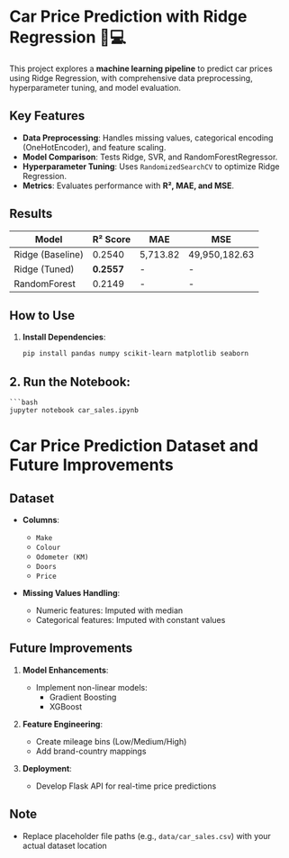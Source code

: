 # Car Price Prediction with Ridge Regression 🚗💻

This project explores a **machine learning pipeline** to predict car prices using Ridge Regression, with comprehensive data preprocessing, hyperparameter tuning, and model evaluation.

## Key Features
- **Data Preprocessing**: Handles missing values, categorical encoding (OneHotEncoder), and feature scaling.
- **Model Comparison**: Tests Ridge, SVR, and RandomForestRegressor.
- **Hyperparameter Tuning**: Uses `RandomizedSearchCV` to optimize Ridge Regression.
- **Metrics**: Evaluates performance with **R², MAE, and MSE**.

## Results
| Model                | R² Score   | MAE      | MSE          |
|----------------------|------------|----------|--------------|
| Ridge (Baseline)     | 0.2540     | 5,713.82 | 49,950,182.63|
| Ridge (Tuned)        | **0.2557** | -        | -            |
| RandomForest         | 0.2149     | -        | -            |

## How to Use
1. **Install Dependencies**:
   ```bash
   pip install pandas numpy scikit-learn matplotlib seaborn

## 2. Run the Notebook:
    ```bash
    jupyter notebook car_sales.ipynb

# Car Price Prediction Dataset and Future Improvements

## Dataset
- **Columns**: 
  - `Make` 
  - `Colour` 
  - `Odometer (KM)` 
  - `Doors` 
  - `Price`
  
- **Missing Values Handling**:
  - Numeric features: Imputed with median
  - Categorical features: Imputed with constant values

## Future Improvements
1. **Model Enhancements**:
   - Implement non-linear models:
     - Gradient Boosting
     - XGBoost

2. **Feature Engineering**:
   - Create mileage bins (Low/Medium/High)
   - Add brand-country mappings

3. **Deployment**:
   - Develop Flask API for real-time price predictions

## Note
- Replace placeholder file paths (e.g., `data/car_sales.csv`) with your actual dataset location
